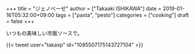 +++
title = "ジェノベーゼ"
author = ["Takaaki ISHIKAWA"]
date = 2019-01-16T05:32:00+09:00
tags = ["pasta", "pesto"]
categories = ["cooking"]
draft = false
+++

いつもの美味しい市販ソースで。  

{{< tweet user="takaxp" id="1085507175143727104" >}}